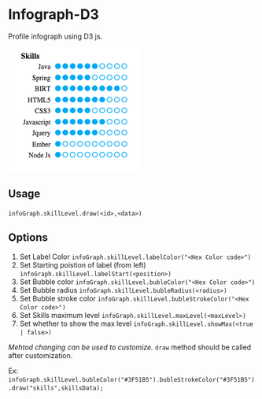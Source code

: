 # Infograph-D3
Profile infograph using D3 js.

![alt text](https://github.com/kedarkrishnan/infograph-D3/blob/master/images/infograph-D3-SkillLevel.png)

## Usage
`infoGraph.skillLevel.draw(<id>,<data>)`

## Options 
1. Set Label Color `infoGraph.skillLevel.labelColor("<Hex Color code>")`
2. Set Starting poistion of label (from left) `infoGraph.skillLevel.labelStart(<position>)`
3. Set Bubble color `infoGraph.skillLevel.bubleColor("<Hex Color code>")`
4. Set Bubble radius `infoGraph.skillLevel.bubleRadius(<radius>)`
5. Set Bubble stroke color `infoGraph.skillLevel.bubleStrokeColor("<Hex Color code>")`
6. Set Skills maximum level `infoGraph.skillLevel.maxLevel(<maxLevel>)`
7. Set whether to show the max level `infoGraph.skillLevel.showMax(<true | false>)`

*Mehtod changing can be used to customize.*
`draw` method should be called after customization.

Ex:
`infoGraph.skillLevel.bubleColor("#3F51B5").bubleStrokeColor("#3F51B5").draw("skills",skillsData);`
